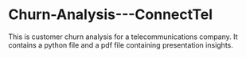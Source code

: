 # Churn-Analysis---ConnectTel
This is customer churn analysis for a telecommunications company.
It contains a python file and a pdf file containing presentation insights. 

